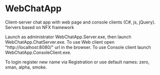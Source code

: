 # WebChatApp
Client-server chat app with web page and console clients (C#, js, jQuery). Servers based on NFX framework

Launch as administrator WebChatApp.Server.exe, then launch WebChatApp.ChatServer.exe.
To use Web client open "http://localhost:8080/" url in the browser. 
To use Console client launch WebChatApp.ConsoleClient.exe.

To login register new name via Registration or use default names: zero, xman, alpha, smoke.
